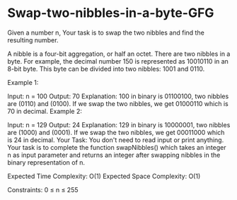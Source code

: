 # Swap-two-nibbles-in-a-byte-GFG
Given a number n, Your task is to swap the two nibbles and find the resulting number. 

A nibble is a four-bit aggregation, or half an octet. There are two nibbles in a byte. For example, the decimal number 150 is represented as 10010110 in an 8-bit byte. This byte can be divided into two nibbles: 1001 and 0110.

Example 1:

Input: n = 100
Output: 70
Explanation: 100 in binary is 01100100, two nibbles are (0110) and (0100). If we swap the two nibbles, we get 01000110 which is 70 in decimal.
Example 2:

Input: n = 129
Output: 24
Explanation: 129 in binary is 10000001, two nibbles are (1000) and (0001). If we swap the two nibbles, we get 00011000 which is 24 in decimal.
Your Task:
You don't need to read input or print anything. Your task is to complete the function swapNibbles() which takes an integer n as input parameter and returns an integer after swapping nibbles in the binary representation of n.

Expected Time Complexity: O(1)
Expected Space Complexity: O(1)

Constraints:
0 ≤ n ≤ 255
